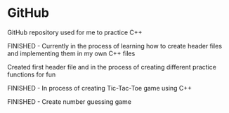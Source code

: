 # GitHub
GitHub repository used for me to practice C++ 

FINISHED - Currently in the process of learning how to create header files and implementing them in my own C++ files

Created first header file and in the process of creating different practice functions for fun

FINISHED - In process of creating Tic-Tac-Toe game using C++

FINISHED - Create number guessing game
